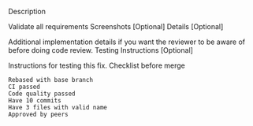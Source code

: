 Description

Validate all requirements
Screenshots [Optional]
Details [Optional]

Additional implementation details if you want the reviewer to be aware of before doing code review.
Testing Instructions [Optional]

Instructions for testing this fix.
Checklist before merge

    Rebased with base branch
    CI passed
    Code quality passed
    Have 10 commits
    Have 3 files with valid name
    Approved by peers
